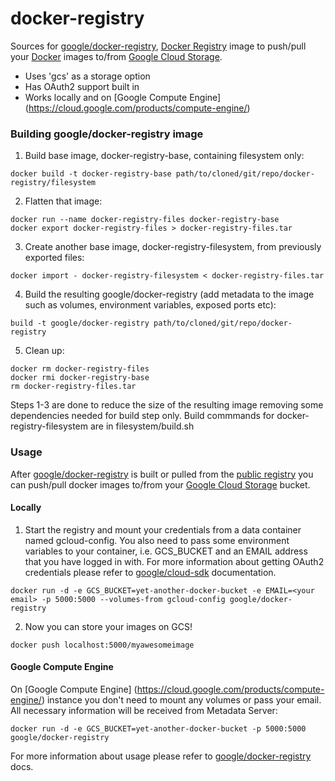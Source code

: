 docker-registry
===============

Sources for [google/docker-registry](https://index.docker.io/u/google/docker-registry/), [Docker Registry](https://github.com/dotcloud/docker-registry) image to push/pull your [Docker](https://www.docker.io/) images to/from [Google Cloud Storage](https://cloud.google.com/products/cloud-storage/).

- Uses 'gcs' as a storage option
- Has OAuth2 support built in
- Works locally and on [Google Compute Engine] (https://cloud.google.com/products/compute-engine/)


### Building google/docker-registry image

1) Build base image, docker-registry-base, containing filesystem only:

```
docker build -t docker-registry-base path/to/cloned/git/repo/docker-registry/filesystem
```

2) Flatten that image:

```
docker run --name docker-registry-files docker-registry-base
docker export docker-registry-files > docker-registry-files.tar
```

3) Create another base image, docker-registry-filesystem, from previously exported files:

```
docker import - docker-registry-filesystem < docker-registry-files.tar
```

4) Build the resulting google/docker-registry (add metadata to the image such as volumes, environment variables, exposed ports etc):

```
build -t google/docker-registry path/to/cloned/git/repo/docker-registry
```

5) Clean up:

```
docker rm docker-registry-files
docker rmi docker-registry-base
rm docker-registry-files.tar
```

Steps 1-3 are done to reduce the size of the resulting image removing some dependencies needed for build step only.
Build commmands for docker-registry-filesystem are in filesystem/build.sh


### Usage

After [google/docker-registry](https://index.docker.io/u/google/docker-registry) is built or pulled from the [public registry]( https://index.docker.io/u/google/docker-registry) you can push/pull docker images to/from your [Google Cloud Storage](https://cloud.google.com/products/cloud-storage/) bucket.

#### Locally

1) Start the registry and mount your credentials from a data container named gcloud-config. You also need to pass some environment variables to your container, i.e. GCS_BUCKET and an EMAIL address that you have logged in with. For more information about getting OAuth2 credentials please refer to [google/cloud-sdk](https://index.docker.io/u/google/cloud-sdk/) documentation.

```
docker run -d -e GCS_BUCKET=yet-another-docker-bucket -e EMAIL=<your email> -p 5000:5000 --volumes-from gcloud-config google/docker-registry 
```

2) Now you can store your images on GCS!

```
docker push localhost:5000/myawesomeimage
```

#### Google Compute Engine

On [Google Compute Engine] (https://cloud.google.com/products/compute-engine/) instance you don't need to mount any volumes or pass your email. All necessary information will be received from Metadata Server:

```
docker run -d -e GCS_BUCKET=yet-another-docker-bucket -p 5000:5000 google/docker-registry 
```

For more information about usage please refer to [google/docker-registry](https://index.docker.io/u/google/docker-registry/) docs.
